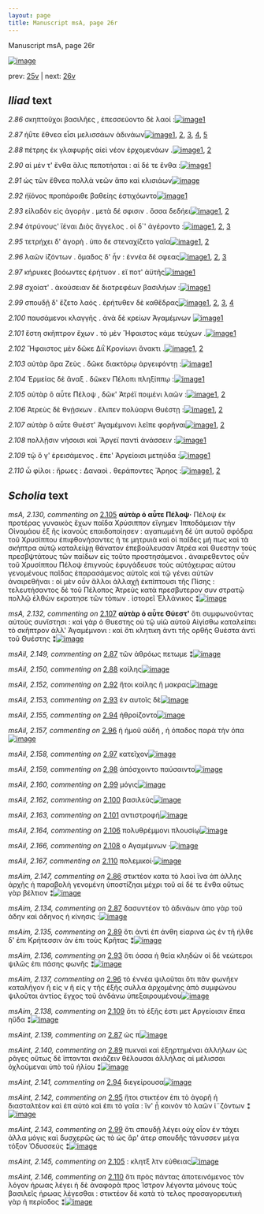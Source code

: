```yaml
---
layout: page
title: Manuscript msA, page 26r
---
```


Manuscript msA, page 26r

[![image](http://www.homermultitext.org/iipsrv?OBJ=IIP,1.0&FIF=/project/homer/pyramidal/deepzoom/hmt/vaimg/2017a/VA026RN_0027.tif&WID=100&CVT=JPEG)](http://www.homermultitext.org/ict2/?urn=urn:cite2:hmt:vaimg.2017a:VA026RN_0027)

prev:  [25v](../25v) | next:  [26v](../26v)

## *Iliad* text

*2.86* <a id="2.86"/> σκηπτοῦχοι βασιλῆες , ἐπεσσεύοντο δὲ λαοί :[![image](http://www.homermultitext.org/iipsrv?OBJ=IIP,1.0&FIF=/project/homer/pyramidal/deepzoom/hmt/vaimg/2017a/VA026RN_0027.tif&RGN=0.17,0.2059,0.331,0.0278&WID=1000&CVT=JPEG)](http://www.homermultitext.org/ict2/?urn=urn:cite2:hmt:vaimg.2017a:VA026RN_0027@0.17,0.2059,0.331,0.0278)[1](#msAim_2.147)

*2.87* <a id="2.87"/> ἠΰτε ἔθνεα εἶσι μελισσάων ἁδινάων[![image](http://www.homermultitext.org/iipsrv?OBJ=IIP,1.0&FIF=/project/homer/pyramidal/deepzoom/hmt/vaimg/2017a/VA026RN_0027.tif&RGN=0.171,0.2246,0.33,0.0255&WID=1000&CVT=JPEG)](http://www.homermultitext.org/ict2/?urn=urn:cite2:hmt:vaimg.2017a:VA026RN_0027@0.171,0.2246,0.33,0.0255)[1](#msAint_2.139), [2](#msAil_2.148), [3](#msAim_2.134), [4](#msA_2.123), [5](#msAil_2.149)

*2.88* <a id="2.88"/> πέτρης ἐκ γλαφυρῆς αἰεὶ νέον ἐρχομενάων .[![image](http://www.homermultitext.org/iipsrv?OBJ=IIP,1.0&FIF=/project/homer/pyramidal/deepzoom/hmt/vaimg/2017a/VA026RN_0027.tif&RGN=0.167,0.263,0.354,0.0225&WID=1000&CVT=JPEG)](http://www.homermultitext.org/ict2/?urn=urn:cite2:hmt:vaimg.2017a:VA026RN_0027@0.167,0.263,0.354,0.0225)[1](#msA_2.124), [2](#msAil_2.150)

*2.90* <a id="2.90"/> αἱ μέν τ' ἔνθα ἅλις πεποτήαται : αἱ δέ τε ἔνθα :[![image](http://www.homermultitext.org/iipsrv?OBJ=IIP,1.0&FIF=/project/homer/pyramidal/deepzoom/hmt/vaimg/2017a/VA026RN_0027.tif&RGN=0.168,0.2802,0.363,0.027&WID=1000&CVT=JPEG)](http://www.homermultitext.org/ict2/?urn=urn:cite2:hmt:vaimg.2017a:VA026RN_0027@0.168,0.2802,0.363,0.027)[1](#msAil_2.151)

*2.91* <a id="2.91"/> ὡς τῶν ἔθνεα πολλὰ νεῶν ἄπο καὶ κλισιάων[![image](http://www.homermultitext.org/iipsrv?OBJ=IIP,1.0&FIF=/project/homer/pyramidal/deepzoom/hmt/vaimg/2017a/VA026RN_0027.tif&RGN=0.17,0.3013,0.368,0.0248&WID=1000&CVT=JPEG)](http://www.homermultitext.org/ict2/?urn=urn:cite2:hmt:vaimg.2017a:VA026RN_0027@0.17,0.3013,0.368,0.0248)

*2.92* <a id="2.92"/> ἠϊόνος προπάροιθε βαθείης ἐστιχόωντο[![image](http://www.homermultitext.org/iipsrv?OBJ=IIP,1.0&FIF=/project/homer/pyramidal/deepzoom/hmt/vaimg/2017a/VA026RN_0027.tif&RGN=0.167,0.3208,0.364,0.024&WID=1000&CVT=JPEG)](http://www.homermultitext.org/ict2/?urn=urn:cite2:hmt:vaimg.2017a:VA026RN_0027@0.167,0.3208,0.364,0.024)[1](#msAil_2.152)

*2.93* <a id="2.93"/> εἰλαδὸν εἰς ἀγορὴν . μετὰ δέ σφισιν . ὄσσα 					δεδήει[![image](http://www.homermultitext.org/iipsrv?OBJ=IIP,1.0&FIF=/project/homer/pyramidal/deepzoom/hmt/vaimg/2017a/VA026RN_0027.tif&RGN=0.165,0.3396,0.375,0.0255&WID=1000&CVT=JPEG)](http://www.homermultitext.org/ict2/?urn=urn:cite2:hmt:vaimg.2017a:VA026RN_0027@0.165,0.3396,0.375,0.0255)[1](#msAil_2.153), [2](#msAim_2.136)

*2.94* <a id="2.94"/> ὀτρύνους' ϊέναι Διὸς 					ἄγγελος . οἱ δ`' ἀγέροντο :[![image](http://www.homermultitext.org/iipsrv?OBJ=IIP,1.0&FIF=/project/homer/pyramidal/deepzoom/hmt/vaimg/2017a/VA026RN_0027.tif&RGN=0.161,0.3591,0.365,0.0255&WID=1000&CVT=JPEG)](http://www.homermultitext.org/ict2/?urn=urn:cite2:hmt:vaimg.2017a:VA026RN_0027@0.161,0.3591,0.365,0.0255)[1](#msAil_2.155), [2](#msAint_2.141), [3](#msAil_2.154)

*2.95* <a id="2.95"/> τετρήχει δ' ἀγορὴ . ὑπο 					 δε στεναχίζετο γαῖα[![image](http://www.homermultitext.org/iipsrv?OBJ=IIP,1.0&FIF=/project/homer/pyramidal/deepzoom/hmt/vaimg/2017a/VA026RN_0027.tif&RGN=0.161,0.3772,0.365,0.0255&WID=1000&CVT=JPEG)](http://www.homermultitext.org/ict2/?urn=urn:cite2:hmt:vaimg.2017a:VA026RN_0027@0.161,0.3772,0.365,0.0255)[1](#msAil_2.156), [2](#msAint_2.142)

*2.96* <a id="2.96"/> λαῶν ἱ̈ζόντων . ὅμαδος δ' ἦν : ἐννέα δέ σφεας[![image](http://www.homermultitext.org/iipsrv?OBJ=IIP,1.0&FIF=/project/homer/pyramidal/deepzoom/hmt/vaimg/2017a/VA026RN_0027.tif&RGN=0.157,0.3989,0.384,0.024&WID=1000&CVT=JPEG)](http://www.homermultitext.org/ict2/?urn=urn:cite2:hmt:vaimg.2017a:VA026RN_0027@0.157,0.3989,0.384,0.024)[1](#msA_2.126), [2](#msAil_2.157), [3](#msAim_2.137)

*2.97* <a id="2.97"/> κήρυκες βοόωντες ἐρήτυον . εἴ ποτ' ἀϋτῆς[![image](http://www.homermultitext.org/iipsrv?OBJ=IIP,1.0&FIF=/project/homer/pyramidal/deepzoom/hmt/vaimg/2017a/VA026RN_0027.tif&RGN=0.158,0.4155,0.384,0.024&WID=1000&CVT=JPEG)](http://www.homermultitext.org/ict2/?urn=urn:cite2:hmt:vaimg.2017a:VA026RN_0027@0.158,0.4155,0.384,0.024)[1](#msAil_2.158)

*2.98* <a id="2.98"/> σχοίατ' . ἀκούσειαν δὲ διοτρεφέων βασιλήων :[![image](http://www.homermultitext.org/iipsrv?OBJ=IIP,1.0&FIF=/project/homer/pyramidal/deepzoom/hmt/vaimg/2017a/VA026RN_0027.tif&RGN=0.161,0.4365,0.384,0.024&WID=1000&CVT=JPEG)](http://www.homermultitext.org/ict2/?urn=urn:cite2:hmt:vaimg.2017a:VA026RN_0027@0.161,0.4365,0.384,0.024)[1](#msAil_2.159)

*2.99* <a id="2.99"/> σπουδῇ δ' ἕζετο λαός . ἐρήτυθεν δὲ καθἕδρας[![image](http://www.homermultitext.org/iipsrv?OBJ=IIP,1.0&FIF=/project/homer/pyramidal/deepzoom/hmt/vaimg/2017a/VA026RN_0027.tif&RGN=0.16,0.4553,0.374,0.0248&WID=1000&CVT=JPEG)](http://www.homermultitext.org/ict2/?urn=urn:cite2:hmt:vaimg.2017a:VA026RN_0027@0.16,0.4553,0.374,0.0248)[1](#msAil_2.161), [2](#msAil_2.160), [3](#msAint_2.143), [4](#msA_2.125)

*2.100* <a id="2.100"/> παυσάμενοι κλαγγῆς . ἀνὰ δὲ κρείων Ἀγαμέμνων 				[![image](http://www.homermultitext.org/iipsrv?OBJ=IIP,1.0&FIF=/project/homer/pyramidal/deepzoom/hmt/vaimg/2017a/VA026RN_0027.tif&RGN=0.165,0.4733,0.367,0.0248&WID=1000&CVT=JPEG)](http://www.homermultitext.org/ict2/?urn=urn:cite2:hmt:vaimg.2017a:VA026RN_0027@0.165,0.4733,0.367,0.0248)[1](#msAil_2.162)

*2.101* <a id="2.101"/> ἔστη σκῆπτρον ἔχων . τὸ μὲν Ἥφαιστος κάμε τεύχων .[![image](http://www.homermultitext.org/iipsrv?OBJ=IIP,1.0&FIF=/project/homer/pyramidal/deepzoom/hmt/vaimg/2017a/VA026RN_0027.tif&RGN=0.164,0.4936,0.379,0.0225&WID=1000&CVT=JPEG)](http://www.homermultitext.org/ict2/?urn=urn:cite2:hmt:vaimg.2017a:VA026RN_0027@0.164,0.4936,0.379,0.0225)[1](#msAil_2.163)

*2.102* <a id="2.102"/> Ἥφαιστος μὲν δῶκε 						 Διῒ Κρονίωνι ἄνακτι .[![image](http://www.homermultitext.org/iipsrv?OBJ=IIP,1.0&FIF=/project/homer/pyramidal/deepzoom/hmt/vaimg/2017a/VA026RN_0027.tif&RGN=0.16,0.5131,0.363,0.0248&WID=1000&CVT=JPEG)](http://www.homermultitext.org/ict2/?urn=urn:cite2:hmt:vaimg.2017a:VA026RN_0027@0.16,0.5131,0.363,0.0248)[1](#msA_2.127), [2](#msAint_2.144)

*2.103* <a id="2.103"/> αὐτὰρ ἄρα Ζεὺς . δῶκε 					διακτόρῳ ἀργειφόντῃ :[![image](http://www.homermultitext.org/iipsrv?OBJ=IIP,1.0&FIF=/project/homer/pyramidal/deepzoom/hmt/vaimg/2017a/VA026RN_0027.tif&RGN=0.16,0.5297,0.388,0.0248&WID=1000&CVT=JPEG)](http://www.homermultitext.org/ict2/?urn=urn:cite2:hmt:vaimg.2017a:VA026RN_0027@0.16,0.5297,0.388,0.0248)[1](#msA_2.128)

*2.104* <a id="2.104"/> Ἑρμείας δὲ ἄναξ . δῶκεν 						 Πέλοπι πληξίππῳ :[![image](http://www.homermultitext.org/iipsrv?OBJ=IIP,1.0&FIF=/project/homer/pyramidal/deepzoom/hmt/vaimg/2017a/VA026RN_0027.tif&RGN=0.159,0.55,0.388,0.0255&WID=1000&CVT=JPEG)](http://www.homermultitext.org/ict2/?urn=urn:cite2:hmt:vaimg.2017a:VA026RN_0027@0.159,0.55,0.388,0.0255)[1](#msA_2.129)

*2.105* <a id="2.105"/> αὐτὰρ ὃ αὖτε Πέλοψ , 					δῶκ' Ἀτρέϊ ποιμένι λαῶν :[![image](http://www.homermultitext.org/iipsrv?OBJ=IIP,1.0&FIF=/project/homer/pyramidal/deepzoom/hmt/vaimg/2017a/VA026RN_0027.tif&RGN=0.159,0.5702,0.395,0.021&WID=1000&CVT=JPEG)](http://www.homermultitext.org/ict2/?urn=urn:cite2:hmt:vaimg.2017a:VA026RN_0027@0.159,0.5702,0.395,0.021)[1](#msA_2.130), [2](#msAint_2.145)

*2.106* <a id="2.106"/> Ἀτρεὺς δὲ θνῄσκων . 					ἔλιπεν πολύαρνι Θυέστῃ :[![image](http://www.homermultitext.org/iipsrv?OBJ=IIP,1.0&FIF=/project/homer/pyramidal/deepzoom/hmt/vaimg/2017a/VA026RN_0027.tif&RGN=0.157,0.5883,0.395,0.0233&WID=1000&CVT=JPEG)](http://www.homermultitext.org/ict2/?urn=urn:cite2:hmt:vaimg.2017a:VA026RN_0027@0.157,0.5883,0.395,0.0233)[1](#msAil_2.164), [2](#msA_2.131)

*2.107* <a id="2.107"/> αὐτὰρ ὃ αὖτε Θυέστ' 					 Ἀγαμέμνονι λεῖπε φορῆναι[![image](http://www.homermultitext.org/iipsrv?OBJ=IIP,1.0&FIF=/project/homer/pyramidal/deepzoom/hmt/vaimg/2017a/VA026RN_0027.tif&RGN=0.156,0.6056,0.395,0.0248&WID=1000&CVT=JPEG)](http://www.homermultitext.org/ict2/?urn=urn:cite2:hmt:vaimg.2017a:VA026RN_0027@0.156,0.6056,0.395,0.0248)[1](#msA_2.132), [2](#msAil_2.165)

*2.108* <a id="2.108"/> πολλῇσιν νήσοισι καὶ Ἄργεϊ παντὶ ἀνάσσειν :[![image](http://www.homermultitext.org/iipsrv?OBJ=IIP,1.0&FIF=/project/homer/pyramidal/deepzoom/hmt/vaimg/2017a/VA026RN_0027.tif&RGN=0.162,0.6243,0.378,0.0248&WID=1000&CVT=JPEG)](http://www.homermultitext.org/ict2/?urn=urn:cite2:hmt:vaimg.2017a:VA026RN_0027@0.162,0.6243,0.378,0.0248)[1](#msAil_2.166)

*2.109* <a id="2.109"/> τῷ ὅ γ' ἐρεισάμενος . ἔπε' Ἀργείοισι μετηύδα :[![image](http://www.homermultitext.org/iipsrv?OBJ=IIP,1.0&FIF=/project/homer/pyramidal/deepzoom/hmt/vaimg/2017a/VA026RN_0027.tif&RGN=0.158,0.6439,0.378,0.0263&WID=1000&CVT=JPEG)](http://www.homermultitext.org/ict2/?urn=urn:cite2:hmt:vaimg.2017a:VA026RN_0027@0.158,0.6439,0.378,0.0263)[1](#msAim_2.138)

*2.110* <a id="2.110"/> ὦ φίλοι : ἥρωες : Δαναοὶ . θεράποντες Ἄρηος :[![image](http://www.homermultitext.org/iipsrv?OBJ=IIP,1.0&FIF=/project/homer/pyramidal/deepzoom/hmt/vaimg/2017a/VA026RN_0027.tif&RGN=0.157,0.6679,0.378,0.0255&WID=1000&CVT=JPEG)](http://www.homermultitext.org/ict2/?urn=urn:cite2:hmt:vaimg.2017a:VA026RN_0027@0.157,0.6679,0.378,0.0255)[1](#msAil_2.167), [2](#msAint_2.146)

## *Scholia* text

*msA, 2.130, commenting on* [2.105](#2.105)  <a id="msA_2.130"/> **αὐτὰρ ὁ αὖτε Πέλοψ·** Πέλοψ ἐκ προτέρας γυναικὸς ἔχων παῖδα Χρύσιππον εἴγημεν Ἱπποδάμειαν τὴν Οἰνομάου ἑξ ῆς ἱκανοὺς επαιδοποίησεν : αγαπωμένη δὲ ὑπ αυτοῦ σφόδρα τοῦ Χρυσίππου ἐπιφθονήσαντες ἡ τε μητρυιὰ καὶ οἱ παῖδες μή πως καὶ τὰ σκήπτρα αὐτῷ καταλείψῃ θάνατον ἐπεβούλευσαν Ἀτρέα καὶ Θυεστην τοὺς πρεσβψτάτους τῶν παίδων εἰς τοῦτο προστησάμενοι . ἀναιρεθεντος οὖν τοῦ Χρυσίππου Πέλοψ ἐπιγνοὺς ἐφυγάδευσε τοὺς αὐτόχειρας αὐτου γενομένους παῖδας ἐπαρασάμενος αὐτοῖς καὶ τῷ γένει αὐτῶν ἀναιρεθῆναι : οἱ μὲν οὖν ἄλλοι ἀλλαχῇ ἐκπίπτουσι τῆς Πίσης : τελευτήσαντος δὲ τοῦ Πέλοπος Ἀτρεὺς κατὰ πρεσβυτερον συν στρατῷ πολλῷ ἐλθὼν εκρατησε τῶν τόπων . ἱστορεῖ Ἑλλάνικος ⁑[![image](http://www.homermultitext.org/iipsrv?OBJ=IIP,1.0&FIF=/project/homer/pyramidal/deepzoom/hmt/vaimg/2017a/VA026RN_0027.tif&RGN=0.1292,0.7218,0.6504,0.0563&WID=1000&CVT=JPEG)](http://www.homermultitext.org/ict2/?urn=urn:cite2:hmt:vaimg.2017a:VA026RN_0027@0.1292,0.7218,0.6504,0.0563)

*msA, 2.132, commenting on* [2.107](#2.107)  <a id="msA_2.132"/> **αὐτὰρ ὁ αὖτε Θύεστ'** ὅτι συμφωνοῦντας αὐτοὺς συνἵστησι : καὶ γὰρ ὁ Θυεστης οὐ τῷ υἱῶ αὐτοῦ Αἰγίσθω καταλείπει τὸ σκῆπτρον ἀλλ' Ἀγαμέμνονι : καὶ ὅτι κλητικη ἀντι τῆς ορθῆς Θυέστα ἀντὶ τοῦ Θυέστης ⁑[![image](http://www.homermultitext.org/iipsrv?OBJ=IIP,1.0&FIF=/project/homer/pyramidal/deepzoom/hmt/vaimg/2017a/VA026RN_0027.tif&RGN=0.135,0.8207,0.6958,0.0385&WID=1000&CVT=JPEG)](http://www.homermultitext.org/ict2/?urn=urn:cite2:hmt:vaimg.2017a:VA026RN_0027@0.135,0.8207,0.6958,0.0385)

*msAil, 2.149, commenting on* [2.87](#2.87)  <a id="msAil_2.149"/> τῶν ἀθρόως πετωμε ⁑[![image](http://www.homermultitext.org/iipsrv?OBJ=IIP,1.0&FIF=/project/homer/pyramidal/deepzoom/hmt/vaimg/2017a/VA026RN_0027.tif&RGN=0.4188,0.2253,0.0821,0.0103&WID=1000&CVT=JPEG)](http://www.homermultitext.org/ict2/?urn=urn:cite2:hmt:vaimg.2017a:VA026RN_0027@0.4188,0.2253,0.0821,0.0103)

*msAil, 2.150, commenting on* [2.88](#2.88)  <a id="msAil_2.150"/> κοίλης[![image](http://www.homermultitext.org/iipsrv?OBJ=IIP,1.0&FIF=/project/homer/pyramidal/deepzoom/hmt/vaimg/2017a/VA026RN_0027.tif&RGN=0.2767,0.2422,0.03,0.0103&WID=1000&CVT=JPEG)](http://www.homermultitext.org/ict2/?urn=urn:cite2:hmt:vaimg.2017a:VA026RN_0027@0.2767,0.2422,0.03,0.0103)

*msAil, 2.152, commenting on* [2.92](#2.92)  <a id="msAil_2.152"/> ἥτοι κοίλης ἣ μακρας[![image](http://www.homermultitext.org/iipsrv?OBJ=IIP,1.0&FIF=/project/homer/pyramidal/deepzoom/hmt/vaimg/2017a/VA026RN_0027.tif&RGN=0.3454,0.3207,0.0708,0.011&WID=1000&CVT=JPEG)](http://www.homermultitext.org/ict2/?urn=urn:cite2:hmt:vaimg.2017a:VA026RN_0027@0.3454,0.3207,0.0708,0.011)

*msAil, 2.153, commenting on* [2.93](#2.93)  <a id="msAil_2.153"/> ἐν αυτοῖς δὲ[![image](http://www.homermultitext.org/iipsrv?OBJ=IIP,1.0&FIF=/project/homer/pyramidal/deepzoom/hmt/vaimg/2017a/VA026RN_0027.tif&RGN=0.3646,0.3385,0.0454,0.0116&WID=1000&CVT=JPEG)](http://www.homermultitext.org/ict2/?urn=urn:cite2:hmt:vaimg.2017a:VA026RN_0027@0.3646,0.3385,0.0454,0.0116)

*msAil, 2.155, commenting on* [2.94](#2.94)  <a id="msAil_2.155"/> ἠθροίζοντο[![image](http://www.homermultitext.org/iipsrv?OBJ=IIP,1.0&FIF=/project/homer/pyramidal/deepzoom/hmt/vaimg/2017a/VA026RN_0027.tif&RGN=0.4608,0.3561,0.0488,0.0153&WID=1000&CVT=JPEG)](http://www.homermultitext.org/ict2/?urn=urn:cite2:hmt:vaimg.2017a:VA026RN_0027@0.4608,0.3561,0.0488,0.0153)

*msAil, 2.157, commenting on* [2.96](#2.96)  <a id="msAil_2.157"/> ἡ ἡμοῦ αὐδή , ἠ όπαδος παρὰ τὴν όπα[![image](http://www.homermultitext.org/iipsrv?OBJ=IIP,1.0&FIF=/project/homer/pyramidal/deepzoom/hmt/vaimg/2017a/VA026RN_0027.tif&RGN=0.2893,0.3966,0.1193,0.0142&WID=1000&CVT=JPEG)](http://www.homermultitext.org/ict2/?urn=urn:cite2:hmt:vaimg.2017a:VA026RN_0027@0.2893,0.3966,0.1193,0.0142)

*msAil, 2.158, commenting on* [2.97](#2.97)  <a id="msAil_2.158"/> κατεῖχον[![image](http://www.homermultitext.org/iipsrv?OBJ=IIP,1.0&FIF=/project/homer/pyramidal/deepzoom/hmt/vaimg/2017a/VA026RN_0027.tif&RGN=0.3719,0.4158,0.0408,0.0107&WID=1000&CVT=JPEG)](http://www.homermultitext.org/ict2/?urn=urn:cite2:hmt:vaimg.2017a:VA026RN_0027@0.3719,0.4158,0.0408,0.0107)

*msAil, 2.159, commenting on* [2.98](#2.98)  <a id="msAil_2.159"/> ἀπόσχοιντο παύσαιντο[![image](http://www.homermultitext.org/iipsrv?OBJ=IIP,1.0&FIF=/project/homer/pyramidal/deepzoom/hmt/vaimg/2017a/VA026RN_0027.tif&RGN=0.1665,0.4323,0.0831,0.011&WID=1000&CVT=JPEG)](http://www.homermultitext.org/ict2/?urn=urn:cite2:hmt:vaimg.2017a:VA026RN_0027@0.1665,0.4323,0.0831,0.011)

*msAil, 2.160, commenting on* [2.99](#2.99)  <a id="msAil_2.160"/> μόγις[![image](http://www.homermultitext.org/iipsrv?OBJ=IIP,1.0&FIF=/project/homer/pyramidal/deepzoom/hmt/vaimg/2017a/VA026RN_0027.tif&RGN=0.1946,0.4525,0.0265,0.0098&WID=1000&CVT=JPEG)](http://www.homermultitext.org/ict2/?urn=urn:cite2:hmt:vaimg.2017a:VA026RN_0027@0.1946,0.4525,0.0265,0.0098)

*msAil, 2.162, commenting on* [2.100](#2.100)  <a id="msAil_2.162"/> βασιλεύς[![image](http://www.homermultitext.org/iipsrv?OBJ=IIP,1.0&FIF=/project/homer/pyramidal/deepzoom/hmt/vaimg/2017a/VA026RN_0027.tif&RGN=0.4054,0.4733,0.0392,0.011&WID=1000&CVT=JPEG)](http://www.homermultitext.org/ict2/?urn=urn:cite2:hmt:vaimg.2017a:VA026RN_0027@0.4054,0.4733,0.0392,0.011)

*msAil, 2.163, commenting on* [2.101](#2.101)  <a id="msAil_2.163"/> αντιστροφή[![image](http://www.homermultitext.org/iipsrv?OBJ=IIP,1.0&FIF=/project/homer/pyramidal/deepzoom/hmt/vaimg/2017a/VA026RN_0027.tif&RGN=0.4788,0.4895,0.0542,0.0116&WID=1000&CVT=JPEG)](http://www.homermultitext.org/ict2/?urn=urn:cite2:hmt:vaimg.2017a:VA026RN_0027@0.4788,0.4895,0.0542,0.0116)

*msAil, 2.164, commenting on* [2.106](#2.106)  <a id="msAil_2.164"/> πολυθρέμμονι πλουσίῳ[![image](http://www.homermultitext.org/iipsrv?OBJ=IIP,1.0&FIF=/project/homer/pyramidal/deepzoom/hmt/vaimg/2017a/VA026RN_0027.tif&RGN=0.4273,0.5865,0.0969,0.011&WID=1000&CVT=JPEG)](http://www.homermultitext.org/ict2/?urn=urn:cite2:hmt:vaimg.2017a:VA026RN_0027@0.4273,0.5865,0.0969,0.011)

*msAil, 2.166, commenting on* [2.108](#2.108)  <a id="msAil_2.166"/> ο Αγαμέμνων ·[![image](http://www.homermultitext.org/iipsrv?OBJ=IIP,1.0&FIF=/project/homer/pyramidal/deepzoom/hmt/vaimg/2017a/VA026RN_0027.tif&RGN=0.2477,0.6437,0.0588,0.0075&WID=1000&CVT=JPEG)](http://www.homermultitext.org/ict2/?urn=urn:cite2:hmt:vaimg.2017a:VA026RN_0027@0.2477,0.6437,0.0588,0.0075)

*msAil, 2.167, commenting on* [2.110](#2.110)  <a id="msAil_2.167"/> πολεμικοί·[![image](http://www.homermultitext.org/iipsrv?OBJ=IIP,1.0&FIF=/project/homer/pyramidal/deepzoom/hmt/vaimg/2017a/VA026RN_0027.tif&RGN=0.3885,0.661,0.0523,0.0118&WID=1000&CVT=JPEG)](http://www.homermultitext.org/ict2/?urn=urn:cite2:hmt:vaimg.2017a:VA026RN_0027@0.3885,0.661,0.0523,0.0118)

*msAim, 2.147, commenting on* [2.86](#2.86)  <a id="msAim_2.147"/> στικτέον κατα τὸ λαοὶ ἵνα ἁπ άλλης ἀρχῆς ἡ παραβολὴ γενομένη ὑποστίζηαι μέχρι τοῦ αἱ δὲ τε ἔνθα οὕτως γὰρ βέλτιον ⁑[![image](http://www.homermultitext.org/iipsrv?OBJ=IIP,1.0&FIF=/project/homer/pyramidal/deepzoom/hmt/vaimg/2017a/VA026RN_0027.tif&RGN=0.1675,0.1918,0.3992,0.0232&WID=1000&CVT=JPEG)](http://www.homermultitext.org/ict2/?urn=urn:cite2:hmt:vaimg.2017a:VA026RN_0027@0.1675,0.1918,0.3992,0.0232)

*msAim, 2.134, commenting on* [2.87](#2.87)  <a id="msAim_2.134"/> δασυντέον τὸ ἁδινάων ἀπο γὰρ τοῦ άδην καὶ άδηνος ἡ κίνησις :[![image](http://www.homermultitext.org/iipsrv?OBJ=IIP,1.0&FIF=/project/homer/pyramidal/deepzoom/hmt/vaimg/2017a/VA026RN_0027.tif&RGN=0.4979,0.2215,0.0729,0.0347&WID=1000&CVT=JPEG)](http://www.homermultitext.org/ict2/?urn=urn:cite2:hmt:vaimg.2017a:VA026RN_0027@0.4979,0.2215,0.0729,0.0347)

*msAim, 2.135, commenting on* [2.89](#2.89)  <a id="msAim_2.135"/> ὅτι ἀντὶ ἐπ άνθη εἰαρινα ὡς ἐν τῆ ήλθε δ' ἐπι Κρήτεσσιν ἀν ἐπι τοὺς Κρῆτας ⁑[![image](http://www.homermultitext.org/iipsrv?OBJ=IIP,1.0&FIF=/project/homer/pyramidal/deepzoom/hmt/vaimg/2017a/VA026RN_0027.tif&RGN=0.5133,0.2635,0.0592,0.0519&WID=1000&CVT=JPEG)](http://www.homermultitext.org/ict2/?urn=urn:cite2:hmt:vaimg.2017a:VA026RN_0027@0.5133,0.2635,0.0592,0.0519)

*msAim, 2.136, commenting on* [2.93](#2.93)  <a id="msAim_2.136"/> ὅτι όσσα ἡ θεία κληδών οἱ δὲ νεώτεροι ψιλῶς ἐπι πάσης φωνῆς ⁑[![image](http://www.homermultitext.org/iipsrv?OBJ=IIP,1.0&FIF=/project/homer/pyramidal/deepzoom/hmt/vaimg/2017a/VA026RN_0027.tif&RGN=0.52,0.3317,0.0542,0.051&WID=1000&CVT=JPEG)](http://www.homermultitext.org/ict2/?urn=urn:cite2:hmt:vaimg.2017a:VA026RN_0027@0.52,0.3317,0.0542,0.051)

*msAim, 2.137, commenting on* [2.96](#2.96)  <a id="msAim_2.137"/> τὸ ἐννέα ψιλοῦται ὅτι πᾶν φωνῆεν καταλῆγον ἢ εἰς ν ἣ εἰς γ τῆς ἑξῆς συλλα ἀρχομένης ἀπὸ συμφώνου ψιλοῦται ἀντίος ἔγχος τοῦ ἁνδάνω ὑπεξαιρουμένου[![image](http://www.homermultitext.org/iipsrv?OBJ=IIP,1.0&FIF=/project/homer/pyramidal/deepzoom/hmt/vaimg/2017a/VA026RN_0027.tif&RGN=0.5167,0.3996,0.06,0.1008&WID=1000&CVT=JPEG)](http://www.homermultitext.org/ict2/?urn=urn:cite2:hmt:vaimg.2017a:VA026RN_0027@0.5167,0.3996,0.06,0.1008)

*msAim, 2.138, commenting on* [2.109](#2.109)  <a id="msAim_2.138"/> ὅτι τὸ ἑξῆς ἐστι μετ Αργείοισιν ἔπεα ηὔδα ⁑[![image](http://www.homermultitext.org/iipsrv?OBJ=IIP,1.0&FIF=/project/homer/pyramidal/deepzoom/hmt/vaimg/2017a/VA026RN_0027.tif&RGN=0.5213,0.6399,0.0421,0.0394&WID=1000&CVT=JPEG)](http://www.homermultitext.org/ict2/?urn=urn:cite2:hmt:vaimg.2017a:VA026RN_0027@0.5213,0.6399,0.0421,0.0394)

*msAint, 2.139, commenting on* [2.87](#2.87)  <a id="msAint_2.139"/> ὡς π[![image](http://www.homermultitext.org/iipsrv?OBJ=IIP,1.0&FIF=/project/homer/pyramidal/deepzoom/hmt/vaimg/2017a/VA026RN_0027.tif&RGN=0.1358,0.2128,0.0354,0.0354&WID=1000&CVT=JPEG)](http://www.homermultitext.org/ict2/?urn=urn:cite2:hmt:vaimg.2017a:VA026RN_0027@0.1358,0.2128,0.0354,0.0354)

*msAint, 2.140, commenting on* [2.89](#2.89)  <a id="msAint_2.140"/> πυκναὶ καὶ ἐξηρτημέναι ἀλλήλων ὡς ρᾶγες οὕτως δὲ ϊπτανται σκιάζειν θέλουσαι ἀλλήλας αἱ μέλισσαι ὀχλούμεναι ὑπὸ τοῦ ἡλίου ⁑[![image](http://www.homermultitext.org/iipsrv?OBJ=IIP,1.0&FIF=/project/homer/pyramidal/deepzoom/hmt/vaimg/2017a/VA026RN_0027.tif&RGN=0.0967,0.2669,0.0771,0.0635&WID=1000&CVT=JPEG)](http://www.homermultitext.org/ict2/?urn=urn:cite2:hmt:vaimg.2017a:VA026RN_0027@0.0967,0.2669,0.0771,0.0635)

*msAint, 2.141, commenting on* [2.94](#2.94)  <a id="msAint_2.141"/> διεγείρουσα[![image](http://www.homermultitext.org/iipsrv?OBJ=IIP,1.0&FIF=/project/homer/pyramidal/deepzoom/hmt/vaimg/2017a/VA026RN_0027.tif&RGN=0.0963,0.3648,0.0704,0.015&WID=1000&CVT=JPEG)](http://www.homermultitext.org/ict2/?urn=urn:cite2:hmt:vaimg.2017a:VA026RN_0027@0.0963,0.3648,0.0704,0.015)

*msAint, 2.142, commenting on* [2.95](#2.95)  <a id="msAint_2.142"/> ἤτοι στικτέον ἐπι τὸ ἀγορῆ ἠ διασταλτέον καὶ ἐπ αὐτὸ καὶ ἐπι τὸ γαῖα : ἵν' ᾖ κοινὸν τὸ λαῶν ἱ¨ζόντων ⁑[![image](http://www.homermultitext.org/iipsrv?OBJ=IIP,1.0&FIF=/project/homer/pyramidal/deepzoom/hmt/vaimg/2017a/VA026RN_0027.tif&RGN=0.0808,0.3802,0.085,0.0554&WID=1000&CVT=JPEG)](http://www.homermultitext.org/ict2/?urn=urn:cite2:hmt:vaimg.2017a:VA026RN_0027@0.0808,0.3802,0.085,0.0554)

*msAint, 2.143, commenting on* [2.99](#2.99)  <a id="msAint_2.143"/> ὅτι σπουδῇ λέγει οὐχ οἶον ἐν τάχει ἀλλα μόγις καὶ δυσχερῶς ὼς τὸ ὡς ἄρ' άτερ σπουδῆς τάνυσσεν μέγα τόξον Ὀδυσσεύς ⁑[![image](http://www.homermultitext.org/iipsrv?OBJ=IIP,1.0&FIF=/project/homer/pyramidal/deepzoom/hmt/vaimg/2017a/VA026RN_0027.tif&RGN=0.0854,0.4603,0.0867,0.0613&WID=1000&CVT=JPEG)](http://www.homermultitext.org/ict2/?urn=urn:cite2:hmt:vaimg.2017a:VA026RN_0027@0.0854,0.4603,0.0867,0.0613)

*msAint, 2.145, commenting on* [2.105](#2.105)  <a id="msAint_2.145"/> : κλητξ λτν εὐθειας[![image](http://www.homermultitext.org/iipsrv?OBJ=IIP,1.0&FIF=/project/homer/pyramidal/deepzoom/hmt/vaimg/2017a/VA026RN_0027.tif&RGN=0.075,0.5995,0.0721,0.0347&WID=1000&CVT=JPEG)](http://www.homermultitext.org/ict2/?urn=urn:cite2:hmt:vaimg.2017a:VA026RN_0027@0.075,0.5995,0.0721,0.0347)

*msAint, 2.146, commenting on* [2.110](#2.110)  <a id="msAint_2.146"/> ὅτι πρὸς πάντας ἀποτεινόμενος τὸν λόγον ήρωας λέγει ἡ δὲ ἀναφορὰ προς Ίστρον λέγοντα μόνους τοὺς βασιλεῖς ἡρωας λέγεσθαι : στικτέον δὲ κατὰ τὸ τελος προσαγορευτικὴ γὰρ ἡ περίοδος ⁑[![image](http://www.homermultitext.org/iipsrv?OBJ=IIP,1.0&FIF=/project/homer/pyramidal/deepzoom/hmt/vaimg/2017a/VA026RN_0027.tif&RGN=0.0804,0.669,0.4663,0.0357&WID=1000&CVT=JPEG)](http://www.homermultitext.org/ict2/?urn=urn:cite2:hmt:vaimg.2017a:VA026RN_0027@0.0804,0.669,0.4663,0.0357)